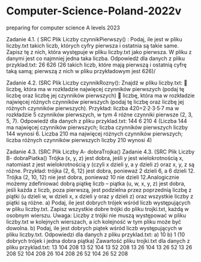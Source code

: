 # Computer-Science-Poland-2022v

preparing for computer science A levels 2023

Zadanie 4.1. ( SRC Plik Liczby czynnikPierwszy() : Podaj, ile jest w pliku liczby.txt takich liczb, których cyfry pierwsza i ostatnia są takie same. Zapisz tę z nich, która występuje w pliku liczby.txt jako pierwsza. W pliku z danymi jest co najmniej jedna taka liczba. Odpowiedź dla danych z pliku przyklad.txt: 26 626 (26 takich liczb, które mają pierwszą i ostatnią cyfrę taką samą; pierwszą z nich w pliku przykładowym jest 626)/

Zadanie 4.2. (SRC Plik Liczby czynnikRozny(): Znajdź w pliku liczby.txt:  liczbę, która ma w rozkładzie najwięcej czynników pierwszych (podaj tę liczbę oraz liczbę jej czynników pierwszych)  liczbę, która ma w rozkładzie najwięcej różnych czynników pierwszych (podaj tę liczbę oraz liczbę jej różnych czynników pierwszych). Przykład: liczba 420=2·2·3·5·7 ma w rozkładzie 5 czynników pierwszych, w tym 4 różne czynniki pierwsze (2, 3, 5, 7). Odpowiedź dla danych z pliku przyklad.txt: 144 6 210 4 (Liczba 144 ma najwięcej czynników pierwszych; liczba czynników pierwszych liczby 144 wynosi 6. Liczba 210 ma najwięcej różnych czynników pierwszych; liczba różnych czynników pierwszych liczby 210 wynosi 4)

Zadanie 4.3. (SRC Plik Liczby A- dobraTrojka() Zadanie 4.3. (SRC Plik Liczby B- dobraPiatka() Trójka (x, y, z) jest dobra, jeśli y jest wielokrotnością x, natomiast z jest wielokrotnością y (czyli x dzieli y, a y dzieli z) oraz x, y, z są różne. Przykład: trójka (2, 6, 12) jest dobra, ponieważ 2 dzieli 6, a 6 dzieli 12. Trójka (2, 10, 12) nie jest dobra, ponieważ 10 nie dzieli 12.Analogicznie możemy zdefiniować dobrą piątkę liczb – piątka (u, w, x, y, z) jest dobra, jeśli każda z liczb, poza pierwszą, jest podzielna przez poprzednią liczbę z piątki (u dzieli w, w dzieli x, x dzieli y oraz y dzieli z) oraz wszystkie liczby z piątki są różne. a) Podaj, ile jest dobrych trójek wśród liczb występujących w pliku liczby.txt. Zapisz wszystkie dobre trójki do pliku trojki.txt, każdą w osobnym wierszu. Uwaga: Liczby z trójki nie muszą występować w pliku liczby.txt w kolejnych wierszach, a ich kolejność w tym pliku może być dowolna. b) Podaj, ile jest dobrych piątek wśród liczb występujących w pliku liczby.txt. Odpowiedzi dla danych z pliku przyklad.txt: a) 10 b) 1 (10 dobrych trójek i jedna dobra piątka) Zawartość pliku trojki.txt dla danych z pliku przyklad.txt: 13 104 208 13 52 104 13 52 208 13 26 104 13 26 52 13 26 208 52 104 208 26 104 208 26 52 104 26 52 208


